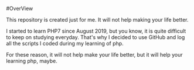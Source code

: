 #OverView

This repository is created just for me. It will not help making your life better.

I started to learn PHP7 since August 2019, but you know, it is quite difficult to keep on studying everyday. That's why I decided to use GitHub and log all the scripts I coded during my learning of php.

For these reason, it will not help make your life better, but it will help your learning php, maybe.